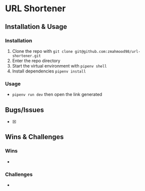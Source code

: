 # URL Shortener

## Installation & Usage

### Installation

1. Clone the repo with `git clone git@github.com:zmahmood98/url-shortener.git`
2. Enter the repo directory
3. Start the virtual environment with `pipenv shell`
4. Install dependencies `pipenv install`

### Usage

* `pipenv run dev` then open the link generated

## Bugs/Issues

- [x] 


## Wins & Challenges

### Wins

* 

### Challenges

* 
